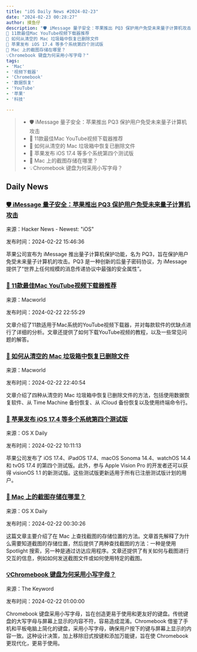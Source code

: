 ```yaml
---
title: "iOS Daily News #2024-02-23"
date: "2024-02-23 00:28:27"
author: 摸鱼仔
description: "🛡️ iMessage 量子安全：苹果推出 PQ3 保护用户免受未来量子计算机攻击
🌟 11款最佳Mac YouTube视频下载器推荐
🌟 如何从清空的 Mac 垃圾箱中恢复已删除文件
🍎 苹果发布 iOS 17.4 等多个系统第四个测试版
🌟 Mac 上的截图存储在哪里？
💡Chromebook 键盘为何采用小写字母？"
tags: 
- 'Mac'
- '视频下载器'
- 'Chromebook'
- '数据恢复'
- 'YouTube'
- '苹果'
- '科技'

---
```


> * 🛡️ iMessage 量子安全：苹果推出 PQ3 保护用户免受未来量子计算机攻击
> * 🌟 11款最佳Mac YouTube视频下载器推荐
> * 🌟 如何从清空的 Mac 垃圾箱中恢复已删除文件
> * 🍎 苹果发布 iOS 17.4 等多个系统第四个测试版
> * 🌟 Mac 上的截图存储在哪里？
> * 💡Chromebook 键盘为何采用小写字母？

## Daily News

### [🛡️ iMessage 量子安全：苹果推出 PQ3 保护用户免受未来量子计算机攻击](https://9to5mac.com/2024/02/21/imessage-quantum-security-ios-17-4/)

来源：Hacker News - Newest: "iOS"

发布时间：2024-02-22 15:46:36

苹果公司宣布为 iMessage 推出量子计算机保护功能，名为 PQ3，旨在保护用户免受未来量子计算机的攻击。PQ3 是一种创新的后量子密码协议，为 iMessage 提供了“世界上任何规模的消息传递协议中最强的安全属性”。

### [🌟 11款最佳Mac YouTube视频下载器推荐](https://www.macworld.com/article/2224692/free-youtube-downloader-for-mac-2024.html)

来源：Macworld

发布时间：2024-02-22 22:55:29

文章介绍了11款适用于Mac系统的YouTube视频下载器，并对每款软件的优缺点进行了详细的分析。文章还提供了如何下载YouTube视频的教程，以及一些常见问题的解答。

### [🌟 如何从清空的 Mac 垃圾箱中恢复已删除文件](https://www.macworld.com/article/2230436/how-to-recover-deleted-files-from-emptied-trash-on-mac.html)

来源：Macworld

发布时间：2024-02-22 22:40:54

文章介绍了四种从清空的 Mac 垃圾箱中恢复已删除文件的方法，包括使用数据恢复软件、从 Time Machine 备份恢复、从 iCloud 备份恢复以及使用终端命令行。

### [🍎 苹果发布 iOS 17.4 等多个系统第四个测试版](https://osxdaily.com/2024/02/21/4th-beta-of-ios-17-4-macos-sonoma-14-4-ipados-17-4-available-for-testing/)

来源：OS X Daily

发布时间：2024-02-22 10:11:13

苹果公司发布了 iOS 17.4、iPadOS 17.4、macOS Sonoma 14.4、watchOS 14.4 和 tvOS 17.4 的第四个测试版。此外，参与 Apple Vision Pro 的开发者还可以获得 visionOS 1.1 的新测试版。这些测试版更新适用于所有已注册测试版计划的用户。

### [🌟 Mac 上的截图存储在哪里？](https://osxdaily.com/2024/02/21/where-are-screenshots-saved-on-mac/)

来源：OS X Daily

发布时间：2024-02-22 00:30:26

这篇文章主要介绍了在 Mac 上查找截图的存储位置的方法。文章首先解释了为什么需要知道截图的存储位置，然后提供了两种查找截图的方法：一种是使用 Spotlight 搜索，另一种是通过访达应用程序。文章还提供了有关如何与截图进行交互的信息，例如如何发送截图文件或如何使用特定的截图。

### [💡Chromebook 键盘为何采用小写字母？](https://blog.google/products/chromebooks/chromebooks-lowercase-keyboard/)

来源：The Keyword

发布时间：2024-02-22 01:00:00

Chromebook 键盘采用小写字母，旨在创造更易于使用和更友好的键盘。传统键盘的大写字母与屏幕上显示的内容不符，容易造成混淆。Chromebook 借鉴了手机和平板电脑上简化的键盘，采用小写字母，确保用户按下的键与屏幕上显示的内容一致。这种设计决策，加上移除旧式按键和添加万能键，旨在使 Chromebook 更现代化，更易于使用。

